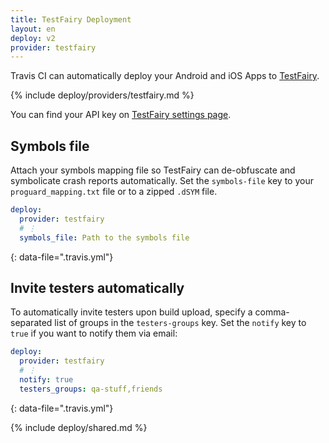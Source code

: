 ```yaml
---
title: TestFairy Deployment
layout: en
deploy: v2
provider: testfairy
---
```


Travis CI can automatically deploy your Android and iOS Apps to [TestFairy](https://www.testfairy.com/).

{% include deploy/providers/testfairy.md %}

You can find your API key on [TestFairy settings page](https://app.testfairy.com/settings/).

## Symbols file

Attach your symbols mapping file so TestFairy can de-obfuscate and symbolicate
crash reports automatically. Set the `symbols-file` key to your
`proguard_mapping.txt` file or to a zipped `.dSYM` file.

```yaml
deploy:
  provider: testfairy
  # ⋮
  symbols_file: Path to the symbols file
```
{: data-file=".travis.yml"}

## Invite testers automatically

To automatically invite testers upon build upload, specify a comma-separated
list of groups in the `testers-groups` key. Set the `notify` key to `true` if
you want to notify them via email:

```yaml
deploy:
  provider: testfairy
  # ⋮
  notify: true
  testers_groups: qa-stuff,friends
```
{: data-file=".travis.yml"}

{% include deploy/shared.md %}
